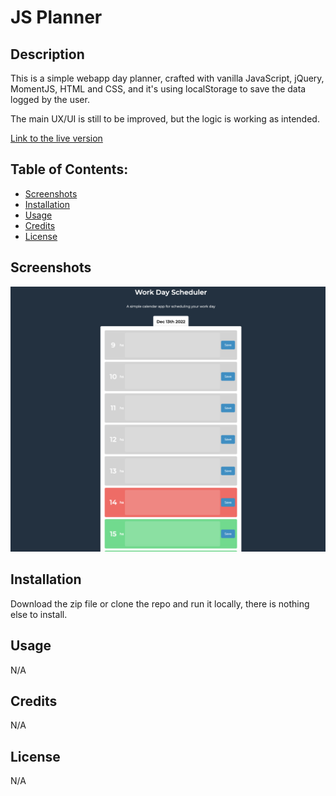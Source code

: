 # JS Planner

## Description
This is a simple webapp day planner, crafted with vanilla JavaScript, jQuery, MomentJS, HTML and CSS, and it's using localStorage to save the data logged by the user.

The main UX/UI is still to be improved, but the logic is working as intended.

[Link to the live version](https://frandsalerno.github.io/jsplanner/)

## Table of Contents:
- [Screenshots](#screenshots)
- [Installation](#installation)
- [Usage](#usage)
- [Credits](#credits)
- [License](#license)

## Screenshots
![alt text](https://github.com/frandsalerno/jsplanner/blob/main/assets/img/desktop_planner.png "Desktop version")

## Installation
Download the zip file or clone the repo and run it locally, there is nothing else to install.

## Usage
N/A

## Credits
N/A

## License
N/A
